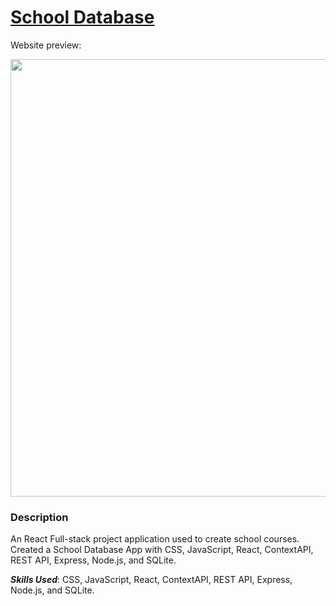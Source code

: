 # [School Database](https://react-school-database.herokuapp.com/)

Website preview:



<img src="https://github.com/Stevesbong/Stevesbong.github.io/blob/master/img/react-school-database.png" width="600" height="700">


### Description

An React Full-stack project application used to create school courses. 
Created a School Database App with CSS, JavaScript, React, ContextAPI, REST API, Express, Node.js, and SQLite.

__*Skills Used*__: CSS, JavaScript, React, ContextAPI, REST API, Express, Node.js, and SQLite.